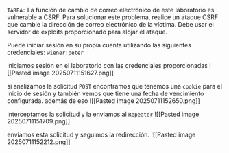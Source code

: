 `TAREA:`
La función de cambio de correo electrónico de este laboratorio es vulnerable a CSRF. Para solucionar este problema, realice un ataque CSRF que cambie la dirección de correo electrónico de la víctima. Debe usar el servidor de exploits proporcionado para alojar el ataque.

Puede iniciar sesión en su propia cuenta utilizando las siguientes credenciales: `wiener:peter`

iniciamos sesión en el laboratorio con las credenciales proporcionadas
![[Pasted image 20250711151627.png]]

si analizamos la solicitud `POST` encontramos que tenemos una `cookie` para el inicio de sesión y también vemos que tiene una fecha de vencimiento configurada. además de eso
![[Pasted image 20250711152650.png]]

interceptamos la solicitud y la enviamos al `Repeater`
![[Pasted image 20250711151709.png]]

enviamos esta solicitud y seguimos la redirección. 
![[Pasted image 20250711152212.png]]